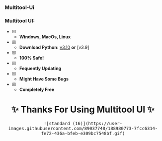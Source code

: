 ### Multitool-Ui

### Multitool UI:
- [x] - **Windows, MacOs, Linux**
- [x] - **Download Python:** [v3.10](https://www.python.org/ftp/python/3.10.5/python-3.10.5-amd64.exe) **or** [v3.9]
- [x] - **100% Safe!**
- [x] - **Fequently Updating**
- [x] - **Might Have Some Bugs**
- [x] - **Completely Free**

<h1 align="center">
  <a id="top"></a>
  ✨ Thanks For Using Multitool UI ✨
</h1>

<p align="center"> 
  <kbd>
![standard (16)](https://user-images.githubusercontent.com/89037748/188980773-7fcc6314-fe72-436a-bfeb-e309bc7548bf.gif) 
  </kbd>
</p>

